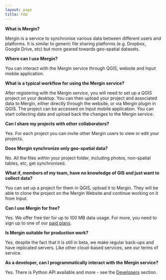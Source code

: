 ```yaml
---
layout: page
title: FAQ
---
```


**What is Mergin?**

Mergin is a service to synchronise various data between different users and platforms. It is similar to generic file sharing platforms (e.g. Dropbox, Google Drive, etc) but more geared towards geo-spatial datasets.

**Where can I use Mergin?**

You can interact with the Mergin service through QGIS, website and Input mobile application.

**What is a typical workflow for using the Mergin service?**

After registering with the Mergin service, you will need to set up a QGIS project on your desktop. You can then upload your project and associated data to Mergin, either directly through the website, or via Mergin plugin in QGIS. The project can be accessed on Input mobile application. You can start collecting data and upload back the changes to the Mergin service.

**Can I share my projects with other collaborators?**

Yes. For each project you can invite other Mergin users to view or edit your projects.

**Does Mergin synchronize only geo-spatial data?**

No. All the files within your project folder, including photos, non-spatial tables, etc, get synchronised.

**What if, members of my team, have no knowledge of GIS and just want to collect data?**

You can set up a project for them in QGIS, upload it to Mergin. They will be able to clone the project on the Mergin Website and continue working on it from Input.

**Can I use Mergin for free?**

Yes. We offer free tier for up to 100 MB data usage. For more, you need to sign up to one of our [paid plans](https://public.cloudmergin.com/#price-table).

**Is Mergin suitable for production work?**

Yes, despite the fact that it is still in beta, we make regular back-ups and have replicated servers. Like other cloud-based services, see our terms of service.

**As a developer, can I programmatically interact with the Mergin service?**

Yes. There is Python API available and more - see the [Developers](/developers.html) section.
